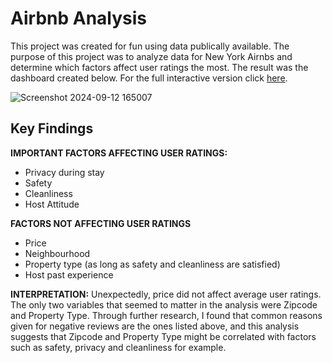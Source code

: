# Airbnb Analysis

This project was created for fun using data publically available. The purpose of this project was to analyze data for New York Airnbs and determine which factors affect user ratings the most. The result was the dashboard 
created below. For the full interactive version click [here](https://public.tableau.com/app/profile/petros.zonias/vizzes).

![Screenshot 2024-09-12 165007](https://github.com/user-attachments/assets/8f6deb8b-5cbc-4e90-bd23-f6b656c815d5)

## Key Findings
**IMPORTANT FACTORS AFFECTING USER RATINGS:**
- Privacy during stay
- Safety
- Cleanliness
- Host Attitude

**FACTORS NOT AFFECTING USER RATINGS**
- Price
- Neighbourhood
- Property type (as long as safety and cleanliness are satisfied)
- Host past experience

**INTERPRETATION:**
Unexpectedly, price did not affect average user ratings. The only two variables that seemed to matter in the analysis were Zipcode and Property Type. Through further research, I found that
common reasons given for negative reviews are the ones listed above, and this analysis suggests that Zipcode and Property Type might be correlated with factors such as safety, privacy and cleanliness for example.
 
    
